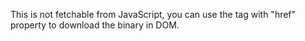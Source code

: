 This is not fetchable from JavaScript, you can use the <a> tag with "href" property to download the binary in DOM.
